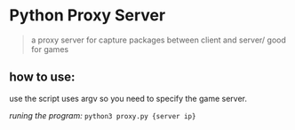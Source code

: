 # Python Proxy Server
> a proxy server for capture packages between client and server/ good for games


## how to use: 
use the script uses argv so you need to specify the game server.

_runing the program:_ `python3 proxy.py {server ip}`
